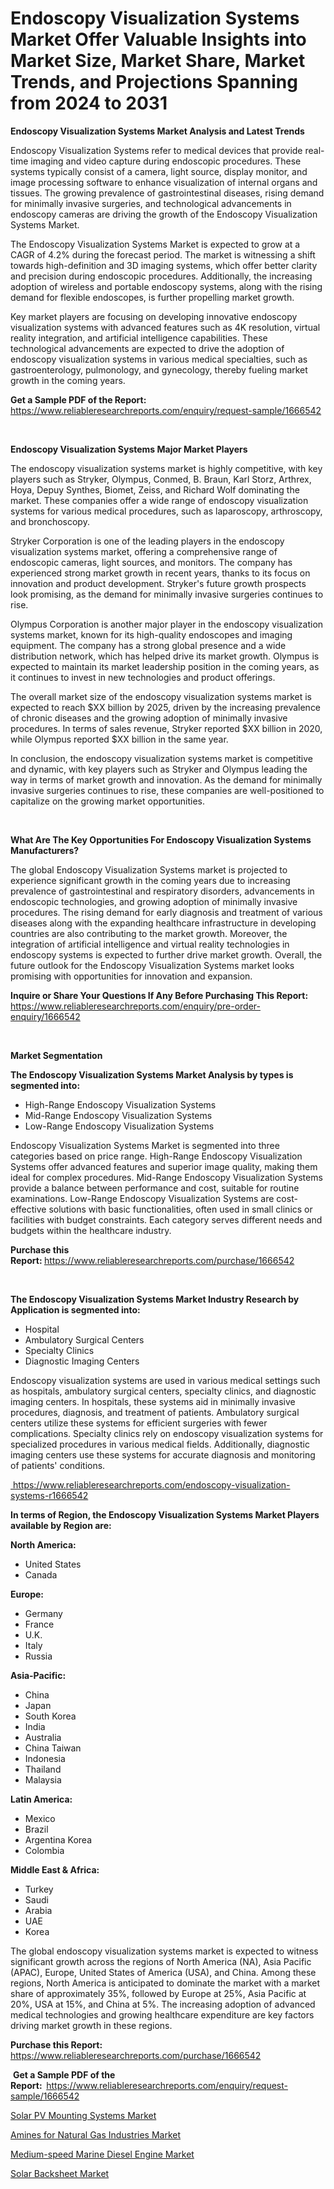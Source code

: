 <p><h1>Endoscopy Visualization Systems Market Offer Valuable Insights into Market Size, Market Share, Market Trends, and Projections Spanning from 2024 to 2031</h1></p><p><strong>Endoscopy Visualization Systems Market Analysis and Latest Trends</strong></p>
<p><p>Endoscopy Visualization Systems refer to medical devices that provide real-time imaging and video capture during endoscopic procedures. These systems typically consist of a camera, light source, display monitor, and image processing software to enhance visualization of internal organs and tissues. The growing prevalence of gastrointestinal diseases, rising demand for minimally invasive surgeries, and technological advancements in endoscopy cameras are driving the growth of the Endoscopy Visualization Systems Market.</p><p>The Endoscopy Visualization Systems Market is expected to grow at a CAGR of 4.2% during the forecast period. The market is witnessing a shift towards high-definition and 3D imaging systems, which offer better clarity and precision during endoscopic procedures. Additionally, the increasing adoption of wireless and portable endoscopy systems, along with the rising demand for flexible endoscopes, is further propelling market growth.</p><p>Key market players are focusing on developing innovative endoscopy visualization systems with advanced features such as 4K resolution, virtual reality integration, and artificial intelligence capabilities. These technological advancements are expected to drive the adoption of endoscopy visualization systems in various medical specialties, such as gastroenterology, pulmonology, and gynecology, thereby fueling market growth in the coming years.</p></p>
<p><strong>Get a Sample PDF of the Report:&nbsp;</strong> <a href="https://www.reliableresearchreports.com/enquiry/request-sample/1666542">https://www.reliableresearchreports.com/enquiry/request-sample/1666542</a></p>
<p>&nbsp;</p>
<p><strong>Endoscopy Visualization Systems Major Market Players</strong></p>
<p><p>The endoscopy visualization systems market is highly competitive, with key players such as Stryker, Olympus, Conmed, B. Braun, Karl Storz, Arthrex, Hoya, Depuy Synthes, Biomet, Zeiss, and Richard Wolf dominating the market. These companies offer a wide range of endoscopy visualization systems for various medical procedures, such as laparoscopy, arthroscopy, and bronchoscopy.</p><p>Stryker Corporation is one of the leading players in the endoscopy visualization systems market, offering a comprehensive range of endoscopic cameras, light sources, and monitors. The company has experienced strong market growth in recent years, thanks to its focus on innovation and product development. Stryker's future growth prospects look promising, as the demand for minimally invasive surgeries continues to rise.</p><p>Olympus Corporation is another major player in the endoscopy visualization systems market, known for its high-quality endoscopes and imaging equipment. The company has a strong global presence and a wide distribution network, which has helped drive its market growth. Olympus is expected to maintain its market leadership position in the coming years, as it continues to invest in new technologies and product offerings.</p><p>The overall market size of the endoscopy visualization systems market is expected to reach $XX billion by 2025, driven by the increasing prevalence of chronic diseases and the growing adoption of minimally invasive procedures. In terms of sales revenue, Stryker reported $XX billion in 2020, while Olympus reported $XX billion in the same year.</p><p>In conclusion, the endoscopy visualization systems market is competitive and dynamic, with key players such as Stryker and Olympus leading the way in terms of market growth and innovation. As the demand for minimally invasive surgeries continues to rise, these companies are well-positioned to capitalize on the growing market opportunities.</p></p>
<p>&nbsp;</p>
<p><strong>What Are The Key Opportunities For Endoscopy Visualization Systems Manufacturers?</strong></p>
<p><p>The global Endoscopy Visualization Systems market is projected to experience significant growth in the coming years due to increasing prevalence of gastrointestinal and respiratory disorders, advancements in endoscopic technologies, and growing adoption of minimally invasive procedures. The rising demand for early diagnosis and treatment of various diseases along with the expanding healthcare infrastructure in developing countries are also contributing to the market growth. Moreover, the integration of artificial intelligence and virtual reality technologies in endoscopy systems is expected to further drive market growth. Overall, the future outlook for the Endoscopy Visualization Systems market looks promising with opportunities for innovation and expansion.</p></p>
<p><strong>Inquire or Share Your Questions If Any Before Purchasing This Report:</strong> <a href="https://www.reliableresearchreports.com/enquiry/pre-order-enquiry/1666542">https://www.reliableresearchreports.com/enquiry/pre-order-enquiry/1666542</a></p>
<p>&nbsp;</p>
<p><strong>Market Segmentation</strong></p>
<p><strong>The Endoscopy Visualization Systems Market Analysis by types is segmented into:</strong></p>
<p><ul><li>High-Range Endoscopy Visualization Systems</li><li>Mid-Range Endoscopy Visualization Systems</li><li>Low-Range Endoscopy Visualization Systems</li></ul></p>
<p><p>Endoscopy Visualization Systems Market is segmented into three categories based on price range. High-Range Endoscopy Visualization Systems offer advanced features and superior image quality, making them ideal for complex procedures. Mid-Range Endoscopy Visualization Systems provide a balance between performance and cost, suitable for routine examinations. Low-Range Endoscopy Visualization Systems are cost-effective solutions with basic functionalities, often used in small clinics or facilities with budget constraints. Each category serves different needs and budgets within the healthcare industry.</p></p>
<p><strong>Purchase this Report:&nbsp;</strong><a href="https://www.reliableresearchreports.com/purchase/1666542">https://www.reliableresearchreports.com/purchase/1666542</a></p>
<p>&nbsp;</p>
<p><strong>The Endoscopy Visualization Systems Market Industry Research by Application is segmented into:</strong></p>
<p><ul><li>Hospital</li><li>Ambulatory Surgical Centers</li><li>Specialty Clinics</li><li>Diagnostic Imaging Centers</li></ul></p>
<p><p>Endoscopy visualization systems are used in various medical settings such as hospitals, ambulatory surgical centers, specialty clinics, and diagnostic imaging centers. In hospitals, these systems aid in minimally invasive procedures, diagnosis, and treatment of patients. Ambulatory surgical centers utilize these systems for efficient surgeries with fewer complications. Specialty clinics rely on endoscopy visualization systems for specialized procedures in various medical fields. Additionally, diagnostic imaging centers use these systems for accurate diagnosis and monitoring of patients' conditions.</p></p>
<p><a href="https://www.reliableresearchreports.com/endoscopy-visualization-systems-r1666542">&nbsp;https://www.reliableresearchreports.com/endoscopy-visualization-systems-r1666542</a></p>
<p><strong>In terms of Region, the Endoscopy Visualization Systems Market Players available by Region are:</strong></p>
<p>
    <p> <strong> North America: </strong>
        <ul>
            <li>United States</li>
            <li>Canada</li>
        </ul>
        </p> 
    <p> <strong> Europe: </strong>
        <ul>
            <li>Germany</li>
            <li>France</li>
            <li>U.K.</li>
            <li>Italy</li>
            <li>Russia</li>
        </ul>
        </p> 
    <p> <strong> Asia-Pacific: </strong>
        <ul>
            <li>China</li>
            <li>Japan</li>
            <li>South Korea</li>
            <li>India</li>
            <li>Australia</li>
            <li>China Taiwan</li>
            <li>Indonesia</li>
            <li>Thailand</li>
            <li>Malaysia</li>
        </ul>
        </p> 
    <p> <strong> Latin America: </strong>
        <ul>
            <li>Mexico</li>
            <li>Brazil</li>
            <li>Argentina Korea</li>
            <li>Colombia</li>
        </ul>
        </p> 
    <p> <strong> Middle East & Africa: </strong>
        <ul>
            <li>Turkey</li>
            <li>Saudi</li>
            <li>Arabia</li>
            <li>UAE</li>
            <li>Korea</li>
        </ul>
    </p>
    </p>
<p><p>The global endoscopy visualization systems market is expected to witness significant growth across the regions of North America (NA), Asia Pacific (APAC), Europe, United States of America (USA), and China. Among these regions, North America is anticipated to dominate the market with a market share of approximately 35%, followed by Europe at 25%, Asia Pacific at 20%, USA at 15%, and China at 5%. The increasing adoption of advanced medical technologies and growing healthcare expenditure are key factors driving market growth in these regions.</p></p>
<p><strong>Purchase this Report: </strong><a href="https://www.reliableresearchreports.com/purchase/1666542">https://www.reliableresearchreports.com/purchase/1666542</a></p>
<p>&nbsp;<strong>Get a Sample PDF of the Report:&nbsp;&nbsp;</strong><a href="https://www.reliableresearchreports.com/enquiry/request-sample/1666542">https://www.reliableresearchreports.com/enquiry/request-sample/1666542</a></p>
<p><strong></strong></p>
<p><p><a href="https://www.linkedin.com/pulse/solar-pv-mounting-systems-market-outlook-industry-overview-ajrre">Solar PV Mounting Systems Market</a></p><p><a href="https://scarlet-rocket-c63.notion.site/Amines-for-Natural-Gas-Industries-Market-Analysis-and-Sze-Forecasted-for-period-from-2024-to-2031-63cd87abe12341fca7681d47108f100d">Amines for Natural Gas Industries Market</a></p><p><a href="https://view.publitas.com/reportprime-1/medium-speed-marine-diesel-engine-market-analysis-its-cagr-market-segmentation-and-global-industry-overview/">Medium-speed Marine Diesel Engine Market</a></p><p><a href="https://www.linkedin.com/pulse/solar-backsheet-market-share-evolution-growth-trends-2024-hfvse">Solar Backsheet Market</a></p></p>